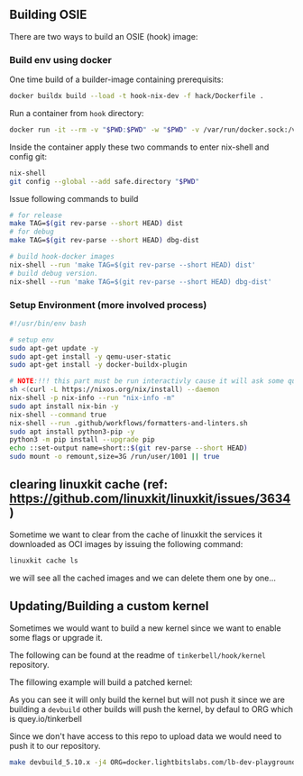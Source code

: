 
## Building OSIE

There are two ways to build an OSIE (hook) image:

### Build env using docker

One time build of a builder-image containing prerequisits:

```bash
docker buildx build --load -t hook-nix-dev -f hack/Dockerfile .
```

Run a container from `hook` directory:

```bash
docker run -it --rm -v "$PWD:$PWD" -w "$PWD" -v /var/run/docker.sock:/var/run/docker.sock hook-nix-dev bash
```

Inside the container apply these two commands to enter nix-shell and config git:

```bash
nix-shell
git config --global --add safe.directory "$PWD"
```

Issue following commands to build


```bash
# for release
make TAG=$(git rev-parse --short HEAD) dist
# for debug
make TAG=$(git rev-parse --short HEAD) dbg-dist
```

```bash
# build hook-docker images
nix-shell --run 'make TAG=$(git rev-parse --short HEAD) dist'
# build debug version.
nix-shell --run 'make TAG=$(git rev-parse --short HEAD) dbg-dist'
```

### Setup Environment (more involved process)

[embedmd]:#(./setup-build-env.sh)
```sh
#!/usr/bin/env bash

# setup env
sudo apt-get update -y
sudo apt-get install -y qemu-user-static
sudo apt-get install -y docker-buildx-plugin

# NOTE:!!! this part must be run interactivly cause it will ask some questions!!!!!!
sh <(curl -L https://nixos.org/nix/install) --daemon
nix-shell -p nix-info --run "nix-info -m"
sudo apt install nix-bin -y
nix-shell --command true
nix-shell --run .github/workflows/formatters-and-linters.sh
sudo apt install python3-pip -y
python3 -m pip install --upgrade pip
echo ::set-output name=short::$(git rev-parse --short HEAD)
sudo mount -o remount,size=3G /run/user/1001 || true

```


## clearing linuxkit cache (ref: https://github.com/linuxkit/linuxkit/issues/3634)

Sometime we want to clear from the cache of linuxkit the services it downloaded as OCI images
by issuing the following command:

```bash
linuxkit cache ls
```

we will see all the cached images and we can delete them one by one...

## Updating/Building a custom kernel

Sometimes we would want to build a new kernel since we want to enable some flags
or upgrade it.

The following can be found at the readme of `tinkerbell/hook/kernel` repository.

The fillowing example will build a patched kernel:

As you can see it will only build the kernel but will not push it since we are building
a `devbuild` other builds will push the kernel, by defaul to ORG which is quey.io/tinkerbell

Since we don't have access to this repo to upload data we would need to push it to our repository.

```bash
make devbuild_5.10.x -j4 ORG=docker.lightbitslabs.com/lb-dev-playground KERNEL_PLATFORMS=linux/amd64
```
